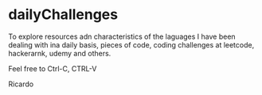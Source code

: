 # dailyChallenges


To explore resources adn characteristics of the laguages I have been dealing with ina daily basis, pieces of code, coding challenges at leetcode, hackerarnk, udemy and others.

Feel free to Ctrl-C, CTRL-V

Ricardo
